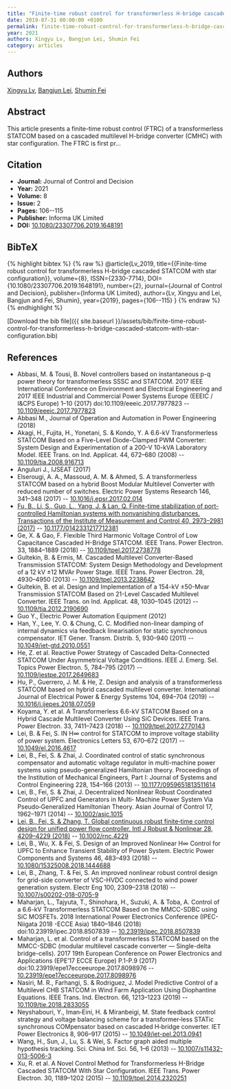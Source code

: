```yaml
---
title: "Finite-time robust control for transformerless H-bridge cascaded STATCOM with star configuration"
date: 2019-07-31 00:00:00 +0100
permalink: finite-time-robust-control-for-transformerless-h-bridge-cascaded-statcom-with-star-configuration
year: 2021
authors: Xingyu Lv, Bangjun Lei, Shumin Fei
category: articles
---
```

 
## Authors
[Xingyu Lv](authors/xingyu-lv), [Bangjun Lei](authors/bangjun-lei), [Shumin Fei](authors/shumin-fei)
 
## Abstract
This article presents a finite-time robust control (FTRC) of a transformerless STATCOM based on a cascaded multilevel H-bridge converter (CMHC) with star configuration. The FTRC is first pr...
 
## Citation
- **Journal:** Journal of Control and Decision
- **Year:** 2021
- **Volume:** 8
- **Issue:** 2
- **Pages:** 106--115
- **Publisher:** Informa UK Limited
- **DOI:** [10.1080/23307706.2019.1648191](https://doi.org/10.1080/23307706.2019.1648191)
 
## BibTeX
{% highlight bibtex %}
{% raw %}
@article{Lv_2019,
  title={{Finite-time robust control for transformerless H-bridge cascaded STATCOM with star configuration}},
  volume={8},
  ISSN={2330-7714},
  DOI={10.1080/23307706.2019.1648191},
  number={2},
  journal={Journal of Control and Decision},
  publisher={Informa UK Limited},
  author={Lv, Xingyu and Lei, Bangjun and Fei, Shumin},
  year={2019},
  pages={106--115}
}
{% endraw %}
{% endhighlight %}
 
[Download the bib file]({{ site.baseurl }}/assets/bib/finite-time-robust-control-for-transformerless-h-bridge-cascaded-statcom-with-star-configuration.bib)
 
## References
- Abbasi, M. & Tousi, B. Novel controllers based on instantaneous p-q power theory for transformerless SSSC and STATCOM. 2017 IEEE International Conference on Environment and Electrical Engineering and 2017 IEEE Industrial and Commercial Power Systems Europe (EEEIC / I&amp;CPS Europe) 1–10 (2017) doi:10.1109/eeeic.2017.7977823 -- [10.1109/eeeic.2017.7977823](https://doi.org/10.1109/eeeic.2017.7977823)
- Abbasi M., Journal of Operation and Automation in Power Engineering (2018)
- Akagi, H., Fujita, H., Yonetani, S. & Kondo, Y. A 6.6-kV Transformerless STATCOM Based on a Five-Level Diode-Clamped PWM Converter: System Design and Experimentation of a 200-V 10-kVA Laboratory Model. IEEE Trans. on Ind. Applicat. 44, 672–680 (2008) -- [10.1109/tia.2008.916713](https://doi.org/10.1109/tia.2008.916713)
- Anguluri J., IJSEAT (2017)
- Elserougi, A. A., Massoud, A. M. & Ahmed, S. A transformerless STATCOM based on a hybrid Boost Modular Multilevel Converter with reduced number of switches. Electric Power Systems Research 146, 341–348 (2017) -- [10.1016/j.epsr.2017.02.014](https://doi.org/10.1016/j.epsr.2017.02.014)
- [Fu, B., Li, S., Guo, L., Yang, J. & Lan, Q. Finite-time stabilization of port-controlled Hamiltonian systems with nonvanishing disturbances. Transactions of the Institute of Measurement and Control 40, 2973–2981 (2017)](finite-time-stabilization-of-port-controlled-hamiltonian-systems-with-nonvanishing-disturbances) -- [10.1177/0142331217712381](https://doi.org/10.1177/0142331217712381)
- Ge, X. & Gao, F. Flexible Third Harmonic Voltage Control of Low Capacitance Cascaded H-Bridge STATCOM. IEEE Trans. Power Electron. 33, 1884–1889 (2018) -- [10.1109/tpel.2017.2738778](https://doi.org/10.1109/tpel.2017.2738778)
- Gultekin, B. & Ermis, M. Cascaded Multilevel Converter-Based Transmission STATCOM: System Design Methodology and Development of a 12 kV ±12 MVAr Power Stage. IEEE Trans. Power Electron. 28, 4930–4950 (2013) -- [10.1109/tpel.2013.2238642](https://doi.org/10.1109/tpel.2013.2238642)
- Gultekin, B. et al. Design and Implementation of a 154-kV $\pm$50-Mvar Transmission STATCOM Based on 21-Level Cascaded Multilevel Converter. IEEE Trans. on Ind. Applicat. 48, 1030–1045 (2012) -- [10.1109/tia.2012.2190690](https://doi.org/10.1109/tia.2012.2190690)
- Guo Y., Electric Power Automation Equipment (2012)
- Han, Y., Lee, Y. O. & Chung, C. C. Modified non-linear damping of internal dynamics via feedback linearisation for static synchronous compensator. IET Gener. Transm. Distrib. 5, 930–940 (2011) -- [10.1049/iet-gtd.2010.0551](https://doi.org/10.1049/iet-gtd.2010.0551)
- He, Z. et al. Reactive Power Strategy of Cascaded Delta-Connected STATCOM Under Asymmetrical Voltage Conditions. IEEE J. Emerg. Sel. Topics Power Electron. 5, 784–795 (2017) -- [10.1109/jestpe.2017.2649683](https://doi.org/10.1109/jestpe.2017.2649683)
- Hu, P., Guerrero, J. M. & He, Z. Design and analysis of a transformerless STATCOM based on hybrid cascaded multilevel converter. International Journal of Electrical Power &amp; Energy Systems 104, 694–704 (2019) -- [10.1016/j.ijepes.2018.07.059](https://doi.org/10.1016/j.ijepes.2018.07.059)
- Koyama, Y. et al. A Transformerless 6.6-kV STATCOM Based on a Hybrid Cascade Multilevel Converter Using SiC Devices. IEEE Trans. Power Electron. 33, 7411–7423 (2018) -- [10.1109/tpel.2017.2770143](https://doi.org/10.1109/tpel.2017.2770143)
- Lei, B. & Fei, S. IN H∞ control for STATCOM to improve voltage stability of power system. Electronics Letters 53, 670–672 (2017) -- [10.1049/el.2016.4617](https://doi.org/10.1049/el.2016.4617)
- Lei, B., Fei, S. & Zhai, J. Coordinated control of static synchronous compensator and automatic voltage regulator in multi-machine power systems using pseudo-generalized Hamiltonian theory. Proceedings of the Institution of Mechanical Engineers, Part I: Journal of Systems and Control Engineering 228, 154–166 (2013) -- [10.1177/0959651813511614](https://doi.org/10.1177/0959651813511614)
- Lei, B., Fei, S. & Zhai, J. Decentralized Nonlinear Robust Coordinated Control of UPFC and Generators in Multi‐ Machine Power System Via Pseudo‐Generalized Hamiltonian Theory. Asian Journal of Control 17, 1962–1971 (2014) -- [10.1002/asjc.1015](https://doi.org/10.1002/asjc.1015)
- [Lei, B., Fei, S. & Zhang, T. Global continuous robust finite‐time control design for unified power flow controller. Intl J Robust &amp; Nonlinear 28, 4209–4229 (2018)](global-continuous-robust-finite-time-control-design-for-unified-power-flow-controller) -- [10.1002/rnc.4229](https://doi.org/10.1002/rnc.4229)
- Lei, B., Wu, X. & Fei, S. Design of an Improved Nonlinear H∞ Control for UPFC to Enhance Transient Stability of Power System. Electric Power Components and Systems 46, 483–493 (2018) -- [10.1080/15325008.2018.1444688](https://doi.org/10.1080/15325008.2018.1444688)
- Lei, B., Zhang, T. & Fei, S. An improved nonlinear robust control design for grid-side converter of VSC-HVDC connected to wind power generation system. Electr Eng 100, 2309–2318 (2018) -- [10.1007/s00202-018-0705-9](https://doi.org/10.1007/s00202-018-0705-9)
- Maharjan, L., Tajyuta, T., Shinohara, H., Suzuki, A. & Toba, A. Control of a 6.6-kV Transformerless STATCOM Based on the MMCC-SDBC using SiC MOSFETs. 2018 International Power Electronics Conference (IPEC-Niigata 2018 -ECCE Asia) 1840–1846 (2018) doi:10.23919/ipec.2018.8507839 -- [10.23919/ipec.2018.8507839](https://doi.org/10.23919/ipec.2018.8507839)
- Maharjan, L. et al. Control of a transformerless STATCOM based on the MMCC-SDBC (modular multilevel cascade converter — Single-delta bridge-cells). 2017 19th European Conference on Power Electronics and Applications (EPE’17 ECCE Europe) P.1-P.9 (2017) doi:10.23919/epe17ecceeurope.2017.8098976 -- [10.23919/epe17ecceeurope.2017.8098976](https://doi.org/10.23919/epe17ecceeurope.2017.8098976)
- Nasiri, M. R., Farhangi, S. & Rodriguez, J. Model Predictive Control of a Multilevel CHB STATCOM in Wind Farm Application Using Diophantine Equations. IEEE Trans. Ind. Electron. 66, 1213–1223 (2019) -- [10.1109/tie.2018.2833055](https://doi.org/10.1109/tie.2018.2833055)
- Neyshabouri, Y., Iman‐Eini, H. & Miranbeigi, M. State feedback control strategy and voltage balancing scheme for a transformer‐less STATic synchronous COMpensator based on cascaded H‐bridge converter. IET Power Electronics 8, 906–917 (2015) -- [10.1049/iet-pel.2013.0941](https://doi.org/10.1049/iet-pel.2013.0941)
- Wang, H., Sun, J., Lu, S. & Wei, S. Factor graph aided multiple hypothesis tracking. Sci. China Inf. Sci. 56, 1–6 (2013) -- [10.1007/s11432-013-5006-3](https://doi.org/10.1007/s11432-013-5006-3)
- Xu, R. et al. A Novel Control Method for Transformerless H-Bridge Cascaded STATCOM With Star Configuration. IEEE Trans. Power Electron. 30, 1189–1202 (2015) -- [10.1109/tpel.2014.2320251](https://doi.org/10.1109/tpel.2014.2320251)

